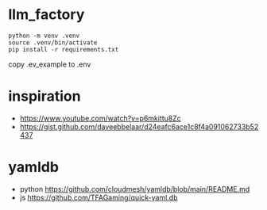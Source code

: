 # llm_factory

```
python -m venv .venv
source .venv/bin/activate
pip install -r requirements.txt

```

copy .ev_example to .env

# inspiration

- https://www.youtube.com/watch?v=p6mkittu8Zc
- https://gist.github.com/daveebbelaar/d24eafc6ace1c8f4a091062733b52437


# yamldb
- python https://github.com/cloudmesh/yamldb/blob/main/README.md
- js https://github.com/TFAGaming/quick-yaml.db